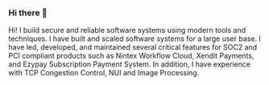 ### Hi there 👋

Hi! I build secure and reliable software systems using modern tools and techniques. 
I have built and scaled software systems for a large user base. I have led, developed, 
and maintained several critical features for SOC2 and PCI compliant products such as 
Nintex Workflow Cloud, Xendit Payments, and Ezypay Subscription Payment System. 
In addition, I have experience with TCP Congestion Control, NUI and Image Processing. 

<!--
**habibbhutto/habibbhutto** is a ✨ _special_ ✨ repository because its `README.md` (this file) appears on your GitHub profile.

Here are some ideas to get you started:

- 🔭 I’m currently working on ...
- 🌱 I’m currently learning ...
- 👯 I’m looking to collaborate on ...
- 🤔 I’m looking for help with ...
- 💬 Ask me about ...  
- 📫 How to reach me: ...
- 😄 Pronouns: ...
- ⚡ Fun fact: ...
-->

